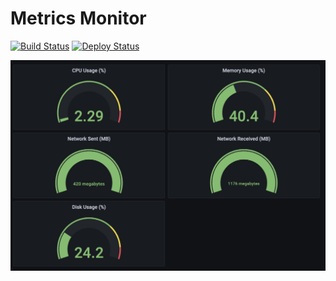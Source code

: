 # Metrics Monitor
[![Build Status](https://github.com/DeneesK/metrics-monitor/actions/workflows/test_building.yml/badge.svg?branch=main)](https://github.com/DeneesK/metrics-monitor/actions/workflows/test_building.yml)
[![Deploy Status](https://github.com/DeneesK/metrics-monitor/actions/workflows/deploy.yml/badge.svg?branch=main)](https://github.com/DeneesK/metrics-monitor/actions/workflows/deploy.yml)

![Example](images/example.png)
